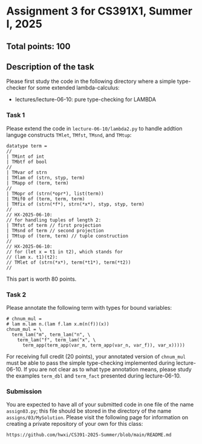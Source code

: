 # Assignment 3 for CS391X1, Summer I, 2025

## Total points: 100

## Description of the task

Please first study the code in the following directory
where a simple type-checker for some extended lambda-calculus:

- lectures/lecture-06-10: pure type-checking for LAMBDA

### Task 1

Please extend the code in `lecture-06-10/lambda2.py` to handle
addtion languge constructs `TMlet`, `TMfst`, `TMsnd`, and `TMtup`:

```
datatype term =
//
| TMint of int
| TMbtf of bool
//
| TMvar of strn
| TMlam of (strn, styp, term)
| TMapp of (term, term)
//
| TMopr of (strn(*opr*), list(term))
| TMif0 of (term, term, term)
| TMfix of (strn(*f*), strn(*x*), styp, styp, term)
//
// HX-2025-06-10:
// for handling tuples of length 2:
| TMfst of term // first projection
| TMsnd of term // second projection
| TMtup of (term, term) // tuple construction
//
// HX-2025-06-10:
// for (let x = t1 in t2), which stands for
// (lam x. t1)(t2):
// TMlet of (strn(*x*), term(*t1*), term(*t2))
//
```
This part is worth 80 points.

### Task 2

Please annotate the following term with types for
bound variables:

```
# chnum_mul =
# lam m.lam n.(lam f.lam x.m(n(f))(x))
chnum_mul = \
  term_lam("m", term_lam("n", \
    term_lam("f", term_lam("x", \
      term_app(term_app(var_m, term_app(var_n, var_f)), var_x)))))
```

For receiving full credit (20 points), your annotated version of
`chnum_mul` must be able to pass the simple type-checking implemented
during lecture-06-10.  If you are not clear as to what type annotation
means, please study the examples `term_dbl` and `term_fact` presented
during lecture-06-10.

### Submission

You are expected to have all of your submitted code in one file of
the name `assign03.py`; this file should be stored in the directory
of the name `assigns/03/MySolution`. Please visit the following page
for information on creating a private repository of your own for this
class:

```
https://github.com/hwxi/CS391-2025-Summer/blob/main/README.md
```
